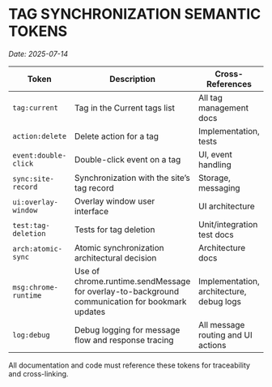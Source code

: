 # TAG SYNCHRONIZATION SEMANTIC TOKENS
*Date: 2025-07-14*

| Token                | Description                                               | Cross-References                                   |
|----------------------|----------------------------------------------------------|----------------------------------------------------|
| `tag:current`        | Tag in the Current tags list                             | All tag management docs                            |
| `action:delete`      | Delete action for a tag                                  | Implementation, tests                              |
| `event:double-click` | Double-click event on a tag                              | UI, event handling                                 |
| `sync:site-record`   | Synchronization with the site’s tag record               | Storage, messaging                                 |
| `ui:overlay-window`  | Overlay window user interface                            | UI architecture                                    |
| `test:tag-deletion`  | Tests for tag deletion                                   | Unit/integration test docs                         |
| `arch:atomic-sync`   | Atomic synchronization architectural decision            | Architecture docs                                  |
| `msg:chrome-runtime` | Use of chrome.runtime.sendMessage for overlay-to-background communication for bookmark updates | Implementation, architecture, debug logs           |
| `log:debug`          | Debug logging for message flow and response tracing      | All message routing and UI actions                 |

All documentation and code must reference these tokens for traceability and cross-linking. 
